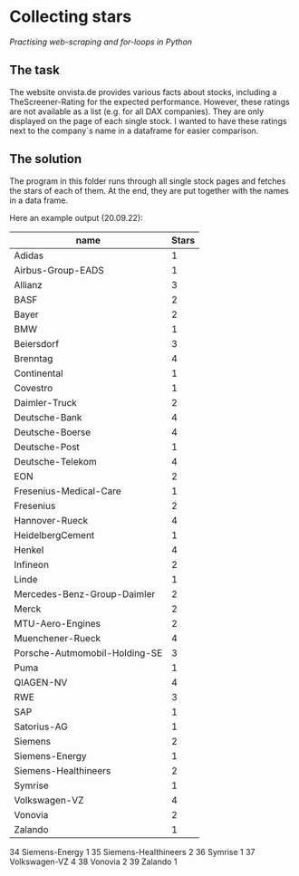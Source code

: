 # Collecting stars
*Practising web-scraping and for-loops in Python*

## The task
The website onvista.de provides various facts about stocks, 
including a TheScreener-Rating for the expected performance.
However, these ratings are not available as a list (e.g. for all 
DAX companies). They are only displayed on the page of each single stock.
I wanted to have these ratings next to the company´s name in a dataframe 
for easier comparison. 

## The solution
The program in this folder runs through all single stock pages
and fetches the stars of each of them. At the end, they are put together
with the names in a data frame.

Here an example output (20.09.22):

| name                          | Stars |
|-------------------------------|-------|
| Adidas                        | 1     |
| Airbus-Group-EADS             | 1     |
| Allianz                       | 3     |
| BASF                          | 2     |
| Bayer                         | 2     |
| BMW                           | 1     |
| Beiersdorf                    | 3     |
| Brenntag                      | 4     |
| Continental                   | 1     |
| Covestro                      | 1     |
| Daimler-Truck                 | 2     |
| Deutsche-Bank                 | 4     |
| Deutsche-Boerse               | 4     |
| Deutsche-Post                 | 1     |
| Deutsche-Telekom              | 4     |
| EON                           | 2     |
| Fresenius-Medical-Care        | 1     |
| Fresenius                     | 2     |
| Hannover-Rueck                | 4     |
| HeidelbergCement              | 1     |
| Henkel                        | 4     |
| Infineon                      | 2     |
| Linde                         | 1     |
| Mercedes-Benz-Group-Daimler   | 2     |
| Merck                         | 2     |
| MTU-Aero-Engines              | 2     |
| Muenchener-Rueck              | 4     |
| Porsche-Autmomobil-Holding-SE | 3     |
| Puma                          | 1     |
| QIAGEN-NV                     | 4     |
| RWE                           | 3     |
| SAP                           | 1     |
| Satorius-AG                   | 1     |
| Siemens                       | 2     |
| Siemens-Energy                | 1     |
| Siemens-Healthineers          | 2     |
| Symrise                       | 1     |
| Volkswagen-VZ                 | 4     |
| Vonovia                       | 2     |
| Zalando                       | 1     |


34                Siemens-Energy                  1
35          Siemens-Healthineers                  2
36                       Symrise                  1
37                 Volkswagen-VZ                  4
38                       Vonovia                  2
39                       Zalando                  1
